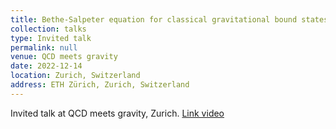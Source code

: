 ```yaml
---
title: Bethe-Salpeter equation for classical gravitational bound states
collection: talks
type: Invited talk
permalink: null
venue: QCD meets gravity
date: 2022-12-14
location: Zurich, Switzerland
address: ETH Zürich, Zurich, Switzerland
---
```


Invited talk at QCD meets gravity, Zurich. [Link video](https://indico.phys.ethz.ch/event/22/contributions/197/attachments/150/266/Gonzo_Video.mp4)
